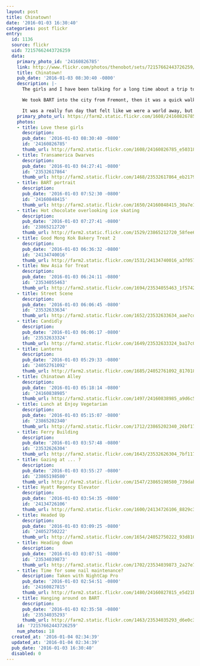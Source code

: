 ```yaml
---
layout: post
title: Chinatown!
date: '2016-01-03 16:30:40'
categories: post flickr
entry:
  id: 1136
  source: flickr
  uid: 72157662443726259
  data:
    primary_photo_id: '24160826785'
    link: http://www.flickr.com/photos/thenobot/sets/72157662443726259/
    title: Chinatown!
    pub_date: '2016-01-03 08:30:40 -0800'
    description: |-
      The girls and I have been talking for a long time about a trip to Chinatown. Everything aligned for a trip there today!

      We took BART into the city from Fremont, then it was a quick walk to the Hyatt Regency to check out that awesome hotel, and its views and elevators. We then made a beeline to Enjoy Vegetarian for a very tasty lunch (&quot;the best Chinese food I've ever had!&quot; said Marina), then did a lot of shopping. The girls were on a parasol mission, and that mission was accomplished. Another trip back through the Hyatt for a bathroom break and some hot chocolate, then back on the train.

      It was a really fun day that felt like we were a world away, but still in our own neighborhood.
    primary_photo_url: https://farm2.static.flickr.com/1608/24160826785_e50318bc02_m.jpg
    photos:
    - title: Love these girls
      description: 
      pub_date: '2016-01-03 08:30:40 -0800'
      id: '24160826785'
      thumb_url: http://farm2.static.flickr.com/1608/24160826785_e50318bc02_s.jpg
    - title: Transamerica Dwarves
      description: 
      pub_date: '2016-01-03 04:27:41 -0800'
      id: '23532617864'
      thumb_url: http://farm2.static.flickr.com/1468/23532617864_eb2179112c_s.jpg
    - title: BART portrait
      description: 
      pub_date: '2016-01-03 07:52:30 -0800'
      id: '24160848415'
      thumb_url: http://farm2.static.flickr.com/1650/24160848415_30a7e1e420_s.jpg
    - title: Hot chocolate overlooking ice skating
      description: 
      pub_date: '2016-01-03 07:27:41 -0800'
      id: '23865212720'
      thumb_url: http://farm2.static.flickr.com/1529/23865212720_58fee617e5_s.jpg
    - title: Good Mong Kok Bakery Treat 2
      description: 
      pub_date: '2016-01-03 06:36:32 -0800'
      id: '24134740016'
      thumb_url: http://farm2.static.flickr.com/1531/24134740016_a3f0577b3e_s.jpg
    - title: New Asia for Treat
      description: 
      pub_date: '2016-01-03 06:24:11 -0800'
      id: '23534055463'
      thumb_url: http://farm2.static.flickr.com/1694/23534055463_1f57427f3d_s.jpg
    - title: Street Scene
      description: 
      pub_date: '2016-01-03 06:06:45 -0800'
      id: '23532633634'
      thumb_url: http://farm2.static.flickr.com/1652/23532633634_aae7cd5581_s.jpg
    - title: Candidly
      description: 
      pub_date: '2016-01-03 06:06:17 -0800'
      id: '23532633324'
      thumb_url: http://farm2.static.flickr.com/1649/23532633324_ba17c06120_s.jpg
    - title: Lanterns
      description: 
      pub_date: '2016-01-03 05:29:33 -0800'
      id: '24052761092'
      thumb_url: http://farm2.static.flickr.com/1685/24052761092_81701876f3_s.jpg
    - title: Chinatown Alley
      description: 
      pub_date: '2016-01-03 05:18:14 -0800'
      id: '24160838985'
      thumb_url: http://farm2.static.flickr.com/1497/24160838985_a9d6c5bac5_s.jpg
    - title: Lunch at Enjoy Vegetarian
      description: 
      pub_date: '2016-01-03 05:15:07 -0800'
      id: '23865202340'
      thumb_url: http://farm2.static.flickr.com/1712/23865202340_26bf1781c0_s.jpg
    - title: Ferry Building
      description: 
      pub_date: '2016-01-03 03:57:48 -0800'
      id: '23532626304'
      thumb_url: http://farm2.static.flickr.com/1643/23532626304_7bf117a193_s.jpg
    - title: Gazing at ... ?
      description: 
      pub_date: '2016-01-03 03:55:27 -0800'
      id: '23865198580'
      thumb_url: http://farm2.static.flickr.com/1547/23865198580_739dab2dc5_s.jpg
    - title: Hyatt Regency Elevator
      description: 
      pub_date: '2016-01-03 03:54:35 -0800'
      id: '24134726106'
      thumb_url: http://farm2.static.flickr.com/1600/24134726106_8829c33699_s.jpg
    - title: Headed Up
      description: 
      pub_date: '2016-01-03 03:09:25 -0800'
      id: '24052750222'
      thumb_url: http://farm2.static.flickr.com/1654/24052750222_93d81039f6_s.jpg
    - title: Heading down
      description: 
      pub_date: '2016-01-03 03:07:51 -0800'
      id: '23534039873'
      thumb_url: http://farm2.static.flickr.com/1702/23534039873_2a27e702b7_s.jpg
    - title: Time for some nail maintenance?
      description: Taken with NightCap Pro
      pub_date: '2016-01-03 02:54:51 -0800'
      id: '24160827815'
      thumb_url: http://farm2.static.flickr.com/1480/24160827815_e5d21b72e4_s.jpg
    - title: Hanging around on BART
      description: 
      pub_date: '2016-01-03 02:35:58 -0800'
      id: '23534035293'
      thumb_url: http://farm2.static.flickr.com/1463/23534035293_d6e0c33e20_s.jpg
    id: '72157662443726259'
    num_photos: 18
  created_at: '2016-01-04 02:34:39'
  updated_at: '2016-01-04 02:34:39'
  pub_date: '2016-01-03 16:30:40'
  disabled: 0
---
```

